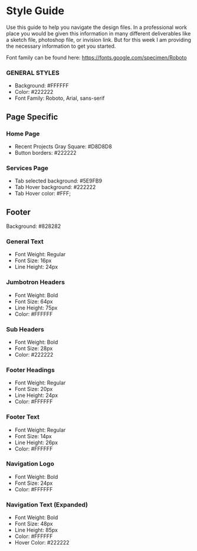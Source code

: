 # Style Guide
Use this guide to help you navigate the design files.  In a professional work place you would be given this information in many different deliverables like a sketch file, photoshop file, or invision link.  But for this week I am providing the necessary information to get you started.  

Font family can be found here: https://fonts.google.com/specimen/Roboto

### GENERAL STYLES
- Background: #FFFFFF
- Color: #222222  
- Font Family: Roboto, Arial, sans-serif

## Page Specific

### Home Page
- Recent Projects Gray Square: #D8D8D8
- Button borders: #222222

### Services Page
- Tab selected background: #5E9FB9
- Tab Hover background: #222222
- Tab Hover color: #FFF;

## Footer
Background: #828282

### General Text
- Font Weight: Regular
- Font Size: 16px
- Line Height: 24px

### Jumbotron Headers
- Font Weight: Bold
- Font Size: 64px
- Line Height: 75px
- Color: #FFFFFF

### Sub Headers
- Font Weight: Bold
- Font Size: 28px
- Color: #222222

### Footer Headings
- Font Weight: Regular
- Font Size: 20px
- Line Height: 24px
- Color: #FFFFFF

### Footer Text
- Font Weight: Regular
- Font Size: 14px
- Line Height: 26px
- Color: #FFFFFF

### Navigation Logo
- Font Weight: Bold
- Font Size: 24px
- Color: #FFFFFF

### Navigation Text (Expanded)
- Font Weight: Bold
- Font Size: 48px
- Line Height: 85px
- Color: #FFFFFF
- Hover Color: #222222
